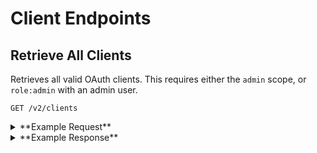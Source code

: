 # Client Endpoints

## Retrieve All Clients
Retrieves all valid OAuth clients. This requires either the `admin` scope, or `role:admin` with an admin user.

```
GET /v2/clients
```

<details>
<summary>**Example Request**</summary>
**Example Request:**
```sh
curl -X GET \
  -H "Authorization: Bearer ${ACCESS_TOKEN}" \
  https://northstar.dosomething.org/v2/clients
```
</details>

<details>
<summary>**Example Response**</summary>
```js
// 200 OK

{
  "data": [
    {
      "title": "Trusted Test Client",
      "description": "A trusted example client.",
      "client_id": "trusted-test-client",
      "client_secret": "Mq3kXQZldCXmDKs2XxJvC2qsuzfUusdQ",
      "scope": [
        "admin",
        "user",
        "role:admin"
      ],
      "refresh_tokens": 28,
      "updated_at": "2016-07-07T15:46:21+0000",
      "created_at": "2016-07-06T18:26:04+0000"
    },
    {
      "title": "Untrusted Test Client",
      "description": "A untrusted example client.",
      "client_id": "untrusted-test-client",
      "client_secret": "qZRBJiOXsE657sUuvYcRzHAMNjHUdjkH",
      "scope": [
        "user"
      ],
      "refresh_tokens": 16,
      "updated_at": "2016-07-06T18:26:04+0000",
      "created_at": "2016-07-06T18:26:04+0000"
    }
  ],
  "meta": {
    "pagination": {
      "total": 2,
      "count": 2,
      "per_page": 20,
      "current_page": 1,
      "total_pages": 1,
      "links": []
    }
  }
}
```
</details>

## Create a Client
Creates a new OAuth client. This requires either the `admin` scope, or `role:admin` with an admin user.

```
POST /v2/clients
```

**Request Parameters:**

```js
{
  /* The application's title. */
  title: String

  /* (optional) The description for this application. */
  description: String
  
  /* Application ID for the new key */
  client_id: String

  /* Whitelisted client scope(s) */
  scope: Array
  
  /* (optional) Allowed OAuth grants(s): password, auth_code, client_credentials */
  allowed_grants: Array
  
  /* (optional) The URI to redirect to in the Auth Code flow. */
  redirect_uri: String
}
```

<details>
<summary>**Example Request**</summary>
```sh
curl -X POST \
  -H "Authorization: Bearer ${ACCESS_TOKEN}" \
  -H "Content-Type: application/json" \
  -H "Accept: application/json" \
  -d '{"title": "Test Application", "description: "An example app.", "client_id": "test-application", "scope": ["user"]}' \
  https://northstar.dosomething.org/v2/clients
```
</details>

<details>
<summary>**Example Response**</summary>
```js
// 200 OK

{
  "data": {
    "title": "Test Application",
    "description": "An example app.",
    "client_id": "test-application",
    "client_secret": "1laEQhhKtQEaPK0qpESdXHm2EbdLu5sRIRLcRtF8",
    "scope": [
      "user"
    ],
    "refresh_tokens": 0,
    "updated_at": "2015-05-19 17:10:37",
    "created_at": "2015-05-19 17:10:37",
  }
}
```
</details>

## Retrieve a Client
View details for an OAuth client. This requires either the `admin` scope, or `role:admin` with an admin user.

```
GET /v2/clients/:client_id
```

<details>
<summary>**Example Request**</summary>
```sh
curl -X GET\
  -H "Authorization: Bearer ${ACCESS_TOKEN}" \
  -H "Content-Type: application/json" \
  -H "Accept: application/json" \
  https://northstar.dosomething.org/v2/clients/test-application
```
</details>


<details>
<summary>**Example Response**</summary>
```js
// 200 OK

{
  "data": {
    "title": "Test Application",
    "description": "An example app.",
    "client_id": "testapplication",
    "client_secret": "1laEQhhKtQEaPK0qpESdXHm2EbdLu5sRIRLcRtF8",
    "scope": [
      "admin",
      "user"
    ],
    "refresh_tokens": 32,
    "updated_at": "2015-05-19 17:10:37",
    "created_at": "2015-05-19 17:10:37",
  }
}
```
</details>

## Update a Client
Updates an existing OAuth client's ID or scope(s). This requires either the `admin` scope, or `role:admin` with an admin user.

```
PUT /v2/clients/:client_id
```

**Request Parameters:**

```js
{
  /* (optional) Change this application's title. */
  title: String

  /* (optional) Change the description for this application. */
  description: String

  /* (optional) Change the whitelisted scope(s) for this application. */
  scope: Array
  
  /* (optional) Allowed OAuth grants(s): password, auth_code, client_credentials */
  allowed_grants: Array
  
  /* (optional) The URI to redirect to in the Auth Code flow. */
  redirect_uri: String
}
```

<details>
<summary>**Example Request**</summary>
```sh
curl -X PUT \
  -H "Authorization: Bearer ${ACCESS_TOKEN}" \
  -H "Content-Type: application/json" \
  -H "Accept: application/json" \
  -d '{"scope": ["admin", "user"]}' \
  https://northstar.dosomething.org/v2/clients/test-application
```
</details>


<details>
<summary>**Example Response**</summary>
```js
// 200 OK

{
  "data": {
    "title": "Test Application",
    "description": "An example app.",
    "client_id": "testapplication",
    "client_secret": "1laEQhhKtQEaPK0qpESdXHm2EbdLu5sRIRLcRtF8",
    "scope": [
      "admin",
      "user"
    ],
    "refresh_tokens": 32,
    "updated_at": "2015-05-19 17:10:37",
    "created_at": "2015-05-19 17:10:37",
  }
}
```
</details>


## Delete a Client 
Delete an OAuth client. This will invalidate all refresh tokens that have been created by that client. This requires
either the `admin` scope, or `role:admin` with an admin user.

```
DELETE /v2/clients/:client_id
```


<details>
<summary>**Example Request**</summary>
```sh
curl -X DELETE \
  -H "Authorization: Bearer ${ACCESS_TOKEN}" \
  -H "Content-Type: application/json" \
  -H "Accept: application/json" \
  https://northstar.dosomething.org/v2/clients/test-application
```
</details>


<details>
<summary>**Example Response**</summary>
```js
// 200 OK

{
  "success": {
    "code": 200,
    "message": "Deleted client."
  }
}
```
</details>

## Retrieve All Client Scopes
Retrieves all valid scopes and a short description of each.

```
GET /v2/scopes
```

<details>
<summary>**Example Request**</summary>
```sh
curl -X GET https://northstar.dosomething.org/v2/scopes
```

<details>
<summary>**Example Response**</summary>
```js
// 200 OK

{
  "role:admin": {
    "description": "Allows this client to act as an administrator if the user has that role."
  },
  "role:staff": {
    "description": "Allows this client to act as a staff member if the user has that role."
  },
  "admin": {
    "description": "Grant administrative privileges to this token, whether or not the user has the admin role.",
    "warning": true
  },
  "user": {
    "description": "Allows actions to be made on a user's behalf."
  }
}
```
</details>


## Retrieve Public Key
Retrieves the public key which can be used to verify issued JWT access tokens. This endpoint requires either the `admin` scope,
or `role:admin` with an admin user.

```
GET /v2/key
```

<details>
<summary>**Example Request**</summary>
```sh
curl -X GET https://northstar.dosomething.org/v2/key \
  -H "Authorization: Bearer ${ACCESS_TOKEN}" \
  -H "Accept: application/json"
```
</details>

<details>
<summary>**Example Response**</summary>
```js
// 200 OK

{
  "algorithm": "RS256",
  "issuer": "http://northstar.dosomething.org",
  "public_key": "-----BEGIN PUBLIC KEY-----\n...\n-----END PUBLIC KEY-----\n"
}
```
</details>

